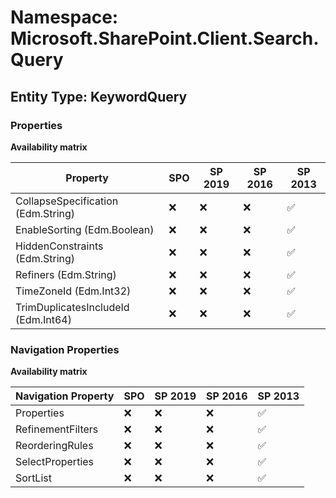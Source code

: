 # Namespace: Microsoft.SharePoint.Client.Search.Query

## Entity Type: KeywordQuery

### Properties

**Availability matrix**

Property | SPO | SP 2019 | SP 2016 | SP 2013
----------|-----|---------|---------|--------
CollapseSpecification (Edm.String) | ❌ | ❌ | ❌ | ✅
EnableSorting (Edm.Boolean) | ❌ | ❌ | ❌ | ✅
HiddenConstraints (Edm.String) | ❌ | ❌ | ❌ | ✅
Refiners (Edm.String) | ❌ | ❌ | ❌ | ✅
TimeZoneId (Edm.Int32) | ❌ | ❌ | ❌ | ✅
TrimDuplicatesIncludeId (Edm.Int64) | ❌ | ❌ | ❌ | ✅

### Navigation Properties

**Availability matrix**

Navigation Property | SPO | SP 2019 | SP 2016 | SP 2013
----------|-----|---------|---------|--------
Properties | ❌ | ❌ | ❌ | ✅
RefinementFilters | ❌ | ❌ | ❌ | ✅
ReorderingRules | ❌ | ❌ | ❌ | ✅
SelectProperties | ❌ | ❌ | ❌ | ✅
SortList | ❌ | ❌ | ❌ | ✅
